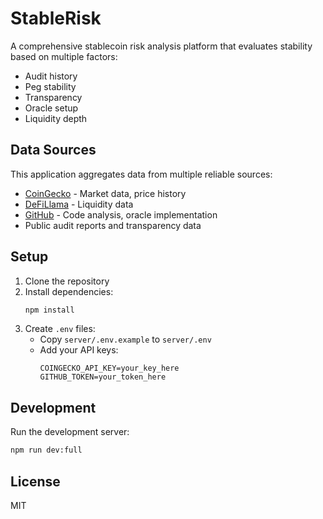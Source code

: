 # StableRisk

A comprehensive stablecoin risk analysis platform that evaluates stability based on multiple factors:

- Audit history
- Peg stability
- Transparency
- Oracle setup
- Liquidity depth

## Data Sources

This application aggregates data from multiple reliable sources:

- [CoinGecko](https://www.coingecko.com/) - Market data, price history
- [DeFiLlama](https://defillama.com/) - Liquidity data
- [GitHub](https://github.com/) - Code analysis, oracle implementation
- Public audit reports and transparency data

## Setup

1. Clone the repository
2. Install dependencies:
   ```bash
   npm install
   ```
3. Create `.env` files:
   - Copy `server/.env.example` to `server/.env`
   - Add your API keys:
     ```
     COINGECKO_API_KEY=your_key_here
     GITHUB_TOKEN=your_token_here
     ```

## Development

Run the development server:

```bash
npm run dev:full
```

## License

MIT